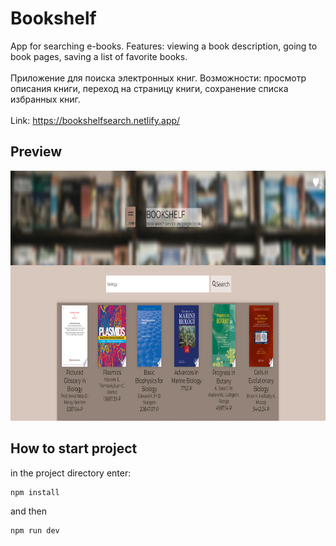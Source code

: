 # Bookshelf

App for searching e-books. Features: viewing a book description, going to book pages, saving a list of favorite books.  
<br />
Приложение для поиска электронных книг. Возможности: просмотр описания книги, переход на страницу книги, сохранение списка избранных книг.  
<br />
Link: https://bookshelfsearch.netlify.app/

## Preview

<img src="./src/assets/images/preview.PNG" alt="preview" width="1400" height="400">

## How to start project

in the project directory enter:

```js
npm install
```

and then

```js
npm run dev
```
